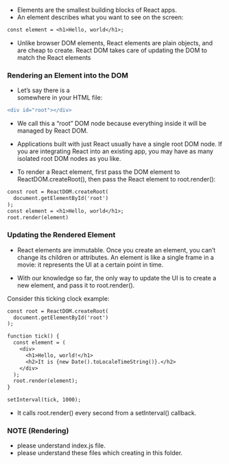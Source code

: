 - Elements are the smallest building blocks of React apps.
- An element describes what you want to see on the screen:

```diff
const element = <h1>Hello, world</h1>;
```

- Unlike browser DOM elements, React elements are plain objects, and are cheap to create. React DOM takes care of updating the DOM to match the React elements

### Rendering an Element into the DOM

- Let’s say there is a <div> somewhere in your HTML file:

```diff
<div id="root"></div>
```

- We call this a “root” DOM node because everything inside it will be managed by React DOM.

- Applications built with just React usually have a single root DOM node. If you are integrating React into an existing app, you may have as many isolated root DOM nodes as you like.

- To render a React element, first pass the DOM element to ReactDOM.createRoot(), then pass the React element to root.render():

```diff
const root = ReactDOM.createRoot(
  document.getElementById('root')
);
const element = <h1>Hello, world</h1>;
root.render(element)
```

### Updating the Rendered Element

- React elements are immutable. Once you create an element, you can’t change its children or attributes. An element is like a single frame in a movie: it represents the UI at a certain point in time.

- With our knowledge so far, the only way to update the UI is to create a new element, and pass it to root.render().

Consider this ticking clock example:

```diff
const root = ReactDOM.createRoot(
  document.getElementById('root')
);

function tick() {
  const element = (
    <div>
      <h1>Hello, world!</h1>
      <h2>It is {new Date().toLocaleTimeString()}.</h2>
    </div>
  );
  root.render(element);
}

setInterval(tick, 1000);
```

- It calls root.render() every second from a setInterval() callback.

### NOTE (Rendering)

- please understand index.js file.
- please understand these files which creating in this folder.
